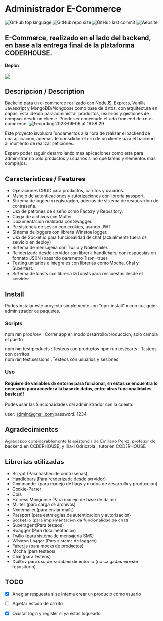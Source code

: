 # Administrador E-Commerce


![GitHub top language](https://img.shields.io/github/languages/top/Gerzulet/E-Commerce-Backend?style=for-the-badge)
![GitHub repo size](https://img.shields.io/github/repo-size/Gerzulet/E-Commerce-Backend?style=for-the-badge)
![GitHub last commit](https://img.shields.io/github/last-commit/Gerzulet/E-Commerce-Backend?style=for-the-badge)
![Website](https://img.shields.io/website?logo=Railway&style=for-the-badge&url=https%3A%2F%2Fe-commerce-backend-production-a1b2.up.railway.app%2Fapi%2F)

## E-Commerce, realizado en el lado del backend, en base a la entrega final de la plataforma CODERHOUSE. 


#### Deploy
  <a href="https://e-commerce-backend-production-a1b2.up.railway.app/api/">
    <img  src="https://railway.app/brand/logotype-light.png" >
  </a>




## Descripcion / Description


Backend para un e-commerce realizado con NodeJS, Express, Vanilla Javascript y MongoDB/Mongoose como base de datos, con arquitectura en capas.
Esta ideado para administrar  productos, usuarios y gestiones de compras desde un cliente.
Puede ser conectado el lado frontend de un e-commerce.
![Recording 2023-06-06 at 19 58 29](https://github.com/Gerzulet/E-Commerce-Backend/assets/92329156/c6898682-25af-4708-ab66-73afd43e20c9)

Este proyecto involucra fundamentos a la hora de realizar el backend de una aplicacion, ademas de consolidar el uso de un cliente para el backend al momento de realizar peticiones.

Espero poder seguir desarrollando mas aplicaciones como esta para administrar no solo productos y usuarios si no que tareas y elementos mas complejos.

## Caracteristicas / Features 

  -  Operaciones CRUD para productos, carritos y usuarios.
  -  Manejo de autenticaciones y autorizaciones con libreria passport.
  -  Sistema de logueo y registracion, ademas de sistema de restauracion de contraseña.
  -  Uso de patrones de diseño como Factory y Repository.
  -  Carga de archivos con Multer. 
  -  Documentacion realizada con Swagger.
  -  Persistencia de sesion con cookies, usando JWT.
  -  Sistema de loggers con libreria Winston logger.
  -  Uso de Socket.io para funcionalidad de chat (actualmente fuera de servicio en deploy)
  -  Sistema de mensajeria con Twilio y Nodemailer.
  -  Renderizado desde servidor con libreria handlebars, con respuestas en formato JSON (pasando parametro ?json=true)
  -  Testing unitarios e integrales con librerias como Mocha, Chai y Supertest.
  -  Sistema de toasts con libreria IziToasts para respuestas desde el servidor.
    
## Install 

Podes instalar este proyecto simplemente con "npm install" o con cualquier administrador de paquetes.


### Scripts

npm run prod/dev : Correr app en modo desarrollo/produccion, solo cambia el puerto

npm run test:products   : Testeos con productos
npm run test:carts      : Testeos con carritos  
npm run test:sessions   : Testeos con usuarios y sesiones       

### Uso 

#### Requiere de variables de entorno para funcionar, en estas se encuentra lo necesario para acceder a la base de datos, entre otras funcionalidades basicas!!

Podes usar las funcionalidades del administrador con la cuenta: 

user: admin@gmail.com
password: 1234

## Agradecimientos

Agradezco considerablemente la asistencia de  Emiliano Perez, profesor de backend en CODERHOUSE, y  Iñaki Odriozola , tutor en  CODERHOUSE.

## Librerias utilizadas

 - Bcrypt (Para hasheo de contraseñas)
 - Handlebars (Para renderizado desde servidor)
 - Commander (para manejo de flags y modos de desarrollo y produccion)
 - Cookie-Parser
 - Cors
 - Express Mongoose (Para manejo de base de datos)
 - Multer (para carga de archivos)
 - Nodemailer (para enviar mails)
 - Passport (para estrategias de autenticacion y autorizacion)
 - Socket.io (para implementacion de funcionalidad de chat)
 - Superagent(Para testeos)
 - Swagger (Para documentacion)
 - Twilio (para sistema de mensajeria SMS)
 - Winston Logger (Para sistema de loggers)
 - Faker.js (para mocks de productos)
 - Mocha (para testeos)
 - Chai (para testeos)
 - DotEnv para uso de variables de entorno (no cargadas en este repositorio)

 ## TODO 

  - [X] Arreglar respuesta si se intenta crear un producto como usuario
  - [ ] Agretar estado de carrito
  - [X] Ocultar login y register si ya estas logueado


